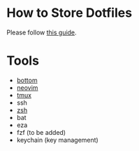 # How to Store Dotfiles
Please follow [this guide](https://www.atlassian.com/git/tutorials/dotfiles).

# Tools
* [bottom](https://github.com/ClementTsang/bottom)
* [neovim](https://github.com/neovim/neovim)
* [tmux](https://github.com/tmux/tmux)
* ssh
* [zsh](https://github.com/zsh-users/zsh)
* bat
* eza
* fzf (to be added)
* keychain (key management)
